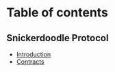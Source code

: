 # Table of contents

## Snickerdoodle Protocol
* [Introduction](README.md)
* [Contracts](/packages/contracts/README.md)